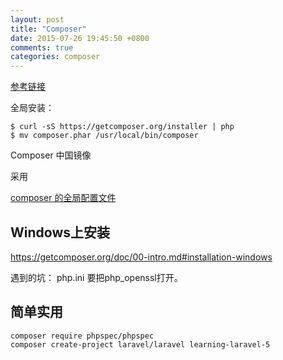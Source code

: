 ```yaml
---
layout: post
title: "Composer"
date: 2015-07-26 19:45:50 +0800
comments: true
categories: composer
---
```

[参考链接](http://www.phpcomposer.com/composer-the-new-age-of-dependency-manager-for-php/)

全局安装：

	$ curl -sS https://getcomposer.org/installer | php
	$ mv composer.phar /usr/local/bin/composer

Composer 中国镜像

采用

 [composer 的全局配置文件](http://pkg.phpcomposer.com/)


## Windows上安装
<https://getcomposer.org/doc/00-intro.md#installation-windows> 


遇到的坑： php.ini 要把php_openssl打开。

## 简单实用


	composer require phpspec/phpspec
	composer create-project laravel/laravel learning-laravel-5